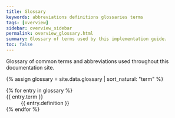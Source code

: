 ```yaml
---
title: Glossary
keywords: abbreviations definitions glossaries terms
tags: [overview]
sidebar: overview_sidebar
permalink: overview_glossary.html
summary: Glossary of terms used by this implementation guide.
toc: false
---
```


Glossary of common terms and abbreviations used throughout this documentation site.

{% assign glossary = site.data.glossary | sort_natural: "term" %}

<dl>
{% for entry in glossary %}
<dt id="{{ entry.term | slugify }}" markdown="0">{{ entry.term }}</dt>
<dd markdown="1">
{{ entry.definition }}
</dd>
{% endfor %}
</dl>

<script>
	$(function() {
        anchors.add('dt');
	});
</script>
